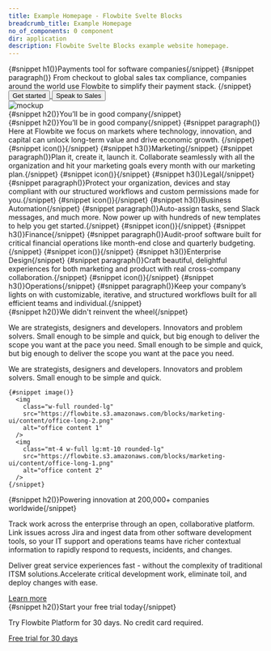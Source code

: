 ```yaml
---
title: Example Homepage - Flowbite Svelte Blocks
breadcrumb_title: Example Homepage
no_of_components: 0 component
dir: application
description: Flowbite Svelte Blocks example website homepage.
---
```


<script>
  import {
    Section,
    HeroHeader,
    FeatureDefault,
    FeatureItem,
    ContentWithImage,
    Content,
    Cta
  } from 'flowbite-svelte-blocks';
  import {
    Button
  } from 'flowbite-svelte';
  import { ArrowRightOutline, ChartPieSolid, LandmarkSolid, BriefcaseSolid, DollarOutline, RocketSolid, CogOutline, ChevronRightOutline } from 'flowbite-svelte-icons';
  
  import {
    Airbnb,
    Google,
    Mailchimp,
    Mashable,
    Microsoft,
    Spotify,
  } from '../utils';
</script>

<Section name="heroVisual">
  <div class="mr-auto place-self-center lg:col-span-7">
    <HeroHeader
      h1Class="max-w-2xl mb-4 text-4xl font-extrabold tracking-tight leading-none md:text-5xl xl:text-6xl dark:text-white"
      pClass="max-w-2xl mb-6 font-light text-gray-500 lg:mb-8 md:text-lg lg:text-xl dark:text-gray-400"
    >
      {#snippet h1()}Payments tool for software companies{/snippet}
      {#snippet paragraph()}
        From checkout to global sales tax compliance, companies around the world use Flowbite to
        simplify their payment stack.
      {/snippet}
      <a href="/"
        ><Button size="xl" class="inline-flex items-center justify-center mr-3"
          >Get started<ArrowRightOutline class="ml-2 -mr-1" /></Button
        >
      </a>
      <a href="/"
        ><Button color="light" size="xl" class="inline-flex items-center justify-center"
          >Speak to Sales</Button
        >
      </a>
    </HeroHeader>
  </div>
  <div class="hidden lg:mt-0 lg:col-span-5 lg:flex">
    <img
      src="https://flowbite.s3.amazonaws.com/blocks/marketing-ui/hero/phone-mockup.png"
      alt="mockup"
    />
  </div>
</Section>

<Section name="logos">
  <HeroHeader>
    {#snippet h2()}You’ll be in good company{/snippet}
    <div
      class="grid grid-cols-2 gap-8 text-gray-500 sm:gap-12 md:grid-cols-3 lg:grid-cols-6 dark:text-gray-400"
    >
      <a href="/" class="flex justify-center items-center">
        <Airbnb />
      </a>
      <a href="/" class="flex justify-center items-center">
        <Google />
      </a>
      <a href="/" class="flex justify-center items-center">
        <Microsoft />
      </a>
      <a href="/" class="flex justify-center items-center">
        <Spotify />
      </a>
      <a href="/" class="flex justify-center items-center">
        <Mailchimp />
      </a>
      <a href="/" class="flex justify-center items-center">
        <Mashable />
      </a>
    </div>
  </HeroHeader>
</Section>

<Section name="feature">
  <HeroHeader
    class="max-w-screen-md mb-8 lg:mb-16"
    h2Class="mb-4 text-4xl tracking-tight font-extrabold text-gray-900 dark:text-white text-left"
    pClass="text-gray-500 sm:text-xl dark:text-gray-400 text-left sm:px-0 xl:px-0"
  >
    {#snippet h2()}You’ll be in good company{/snippet}
    {#snippet paragraph()}
    Here at Flowbite we focus on markets where technology, innovation, and capital can unlock
      long-term value and drive economic growth.
    {/snippet}
  </HeroHeader>
  <FeatureDefault>
    <FeatureItem>
      {#snippet icon()}<ChartPieSolid
          class="text-primary-600 dark:text-primary-300"
        />{/snippet}
      {#snippet h3()}Marketing{/snippet}
      {#snippet paragraph()}Plan it, create it, launch it. Collaborate seamlessly with all the organization and hit
        your marketing goals every month with our marketing plan.{/snippet}
    </FeatureItem>
    <FeatureItem>
      {#snippet icon()}<LandmarkSolid
          class="text-primary-600 dark:text-primary-300"
        />{/snippet}
      {#snippet h3()}Legal{/snippet}
      {#snippet paragraph()}Protect your organization, devices and stay compliant with our structured workflows and
        custom permissions made for you.{/snippet}
    </FeatureItem>
    <FeatureItem>
      {#snippet icon()}<BriefcaseSolid
          class="text-primary-600 dark:text-primary-300"
        />{/snippet}
      {#snippet h3()}Business Automation{/snippet}
      {#snippet paragraph()}Auto-assign tasks, send Slack messages, and much more. Now power up with hundreds of new
        templates to help you get started.{/snippet}
    </FeatureItem>
    <FeatureItem>
      {#snippet icon()}<DollarOutline
          class="text-primary-600 dark:text-primary-300"
        />{/snippet}
      {#snippet h3()}Finance{/snippet}
      {#snippet paragraph()}Audit-proof software built for critical financial operations like month-end close and
        quarterly budgeting.{/snippet}
    </FeatureItem>
    <FeatureItem>
      {#snippet icon()}<RocketSolid
          class="text-primary-600 dark:text-primary-300"
        />{/snippet}
      {#snippet h3()}Enterprise Design{/snippet}
      {#snippet paragraph()}Craft beautiful, delightful experiences for both marketing and product with real
        cross-company collaboration.{/snippet}
    </FeatureItem>
    <FeatureItem>
      {#snippet icon()}<CogOutline
          class="text-primary-600 dark:text-primary-300"
        />{/snippet}
      {#snippet h3()}Operations{/snippet}
      {#snippet paragraph()}Keep your company’s lights on with customizable, iterative, and structured workflows
        built for all efficient teams and individual.{/snippet}
    </FeatureItem>
  </FeatureDefault>
</Section>

<Section name="contentwithimg">
  <ContentWithImage>
    {#snippet h2()}We didn't reinvent the wheel{/snippet}
    <p class="mb-4">
      We are strategists, designers and developers. Innovators and problem solvers. Small enough to
      be simple and quick, but big enough to deliver the scope you want at the pace you need. Small
      enough to be simple and quick, but big enough to deliver the scope you want at the pace you
      need.
    </p>
    <p>
      We are strategists, designers and developers. Innovators and problem solvers. Small enough to
      be simple and quick.
    </p>

    {#snippet image()}
      <img
        class="w-full rounded-lg"
        src="https://flowbite.s3.amazonaws.com/blocks/marketing-ui/content/office-long-2.png"
        alt="office content 1"
      />
      <img
        class="mt-4 w-full lg:mt-10 rounded-lg"
        src="https://flowbite.s3.amazonaws.com/blocks/marketing-ui/content/office-long-1.png"
        alt="office content 2"
      />
    {/snippet}

  </ContentWithImage>
</Section>

<Section name="content">
  <Content>
    {#snippet h2()}Powering innovation at 200,000+ companies worldwide{/snippet}
    <p class="mb-4 font-light">
      Track work across the enterprise through an open, collaborative platform. Link issues across
      Jira and ingest data from other software development tools, so your IT support and operations
      teams have richer contextual information to rapidly respond to requests, incidents, and
      changes.
    </p>
    <p class="mb-4 font-medium">
      Deliver great service experiences fast - without the complexity of traditional ITSM
      solutions.Accelerate critical development work, eliminate toil, and deploy changes with ease.
    </p>
    <a
      href="/"
      class="inline-flex items-center font-medium text-primary-600 hover:text-primary-800 dark:text-primary-500 dark:hover:text-primary-700"
    >
      Learn more
      <ChevronRightOutline class="ml-1" size="sm" />
    </a>
  </Content>
</Section>

<Section name="headingwithctabutton">
  <Cta>
    {#snippet h2()}Start your free trial today{/snippet}
    <p class="mb-6 font-light text-gray-500 dark:text-gray-400 md:text-lg">
      Try Flowbite Platform for 30 days. No credit card required.
    </p>
    <a
      href="/"
      class="text-white bg-primary-700 hover:bg-primary-800 focus:ring-4 focus:ring-primary-300 font-medium rounded-lg text-sm px-5 py-2.5 mr-2 mb-2 dark:bg-primary-600 dark:hover:bg-primary-700 focus:outline-none dark:focus:ring-primary-800"
      >Free trial for 30 days</a
    >
  </Cta>
</Section>
